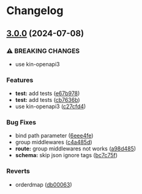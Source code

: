 # Changelog

## [3.0.0](https://github.com/neo-f/soda/compare/v2.0.9...v3.0.0) (2024-07-08)


### ⚠ BREAKING CHANGES

* use kin-openapi3

### Features

* **test:** add tests ([e67b978](https://github.com/neo-f/soda/commit/e67b9784f54a31155e3f3469847fad35965ac8f5))
* **test:** add tests ([cb7636b](https://github.com/neo-f/soda/commit/cb7636bec09908ca1e63aa98dc5634e762dff30c))
* use kin-openapi3 ([c27cfd4](https://github.com/neo-f/soda/commit/c27cfd48c4b9b5a1aff1bbcde4f242d7caf39bc6))


### Bug Fixes

* bind path parameter ([6eee4fe](https://github.com/neo-f/soda/commit/6eee4fe70d46b5b8820a1b3fa3865e13cb06025c))
* group middlewares ([c4a485d](https://github.com/neo-f/soda/commit/c4a485d1da683a1332d56116ef796f8d43be9bd7))
* **route:** group middlewares not works ([a98d485](https://github.com/neo-f/soda/commit/a98d485cb978b24ee441ddb3686d1e3513b6f64a))
* **schema:** skip json ignore tags ([bc7c75f](https://github.com/neo-f/soda/commit/bc7c75fdbff11fd6a62dd832d3d4c6e3d871179a))


### Reverts

* orderdmap ([db00063](https://github.com/neo-f/soda/commit/db00063337897190e65507e8ddfb02e80bc861c1))
